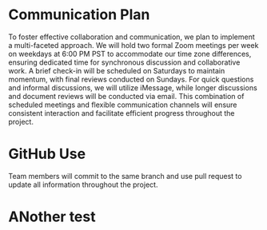 # Communication Plan

To foster effective collaboration and communication, we plan to implement a multi-faceted approach. We will hold two formal Zoom meetings per week on weekdays at 6:00 PM PST to accommodate our time zone differences, ensuring dedicated time for synchronous discussion and collaborative work. A brief check-in will be scheduled on Saturdays to maintain momentum, with final reviews conducted on Sundays. For quick questions and informal discussions, we will utilize iMessage, while longer discussions and document reviews will be conducted via email. This combination of scheduled meetings and flexible communication channels will ensure consistent interaction and facilitate efficient progress throughout the project.

# GitHub Use

Team members will commit to the same branch and use pull request to update all information throughout the project.


# ANother test
